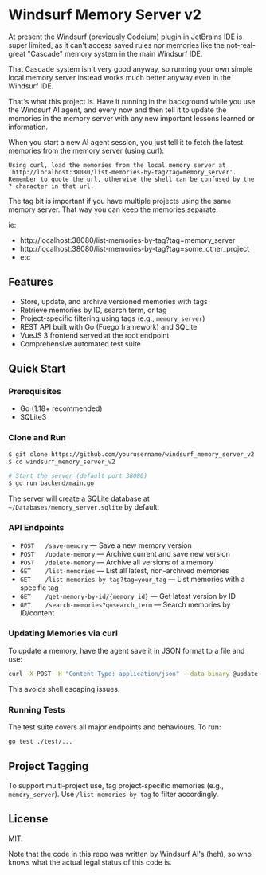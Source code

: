 # Windsurf Memory Server v2

At present the Windsurf (previously Codeium) plugin in JetBrains IDE is super limited, as it can't access saved
rules nor memories like the not-real-great "Cascade" memory system in the main Windsurf IDE.

That Cascade system isn't very good anyway, so running your own simple local memory server instead works much
better anyway even in the Windsurf IDE.

That's what this project is.  Have it running in the background while you use the Windsurf AI agent, and every now
and then tell it to update the memories in the memory server with any new important lessons learned or information.

When you start a new AI agent session, you just tell it to fetch the latest memories from the memory server (using
curl):

```
Using curl, load the memories from the local memory server at 'http://localhost:38080/list-memories-by-tag?tag=memory_server'.
Remember to quote the url, otherwise the shell can be confused by the ? character in that url.
```

The tag bit is important if you have multiple projects using the same memory server.  That way you can keep the
memories separate.

ie:

* http://localhost:38080/list-memories-by-tag?tag=memory_server
* http://localhost:38080/list-memories-by-tag?tag=some_other_project
* etc

## Features
- Store, update, and archive versioned memories with tags
- Retrieve memories by ID, search term, or tag
- Project-specific filtering using tags (e.g., `memory_server`)
- REST API built with Go (Fuego framework) and SQLite
- VueJS 3 frontend served at the root endpoint
- Comprehensive automated test suite

## Quick Start

### Prerequisites

- Go (1.18+ recommended)
- SQLite3

### Clone and Run

```sh
$ git clone https://github.com/yourusername/windsurf_memory_server_v2
$ cd windsurf_memory_server_v2

# Start the server (default port 38080)
$ go run backend/main.go
```

The server will create a SQLite database at `~/Databases/memory_server.sqlite` by default.

### API Endpoints
- `POST   /save-memory` — Save a new memory version
- `POST   /update-memory` — Archive current and save new version
- `POST   /delete-memory` — Archive all versions of a memory
- `GET    /list-memories` — List all latest, non-archived memories
- `GET    /list-memories-by-tag?tag=your_tag` — List memories with a specific tag
- `GET    /get-memory-by-id/{memory_id}` — Get latest version by ID
- `GET    /search-memories?q=search_term` — Search memories by ID/content

### Updating Memories via curl

To update a memory, have the agent save it in JSON format to a file and use:
```sh
curl -X POST -H "Content-Type: application/json" --data-binary @update.json http://localhost:38080/update-memory
```

This avoids shell escaping issues.

### Running Tests

The test suite covers all major endpoints and behaviours. To run:

```sh
go test ./test/...
```

## Project Tagging

To support multi-project use, tag project-specific memories (e.g., `memory_server`). Use `/list-memories-by-tag` to filter accordingly.

## License

MIT.

Note that the code in this repo was written by Windsurf AI's (heh), so who knows what the actual legal status of this
code is.
